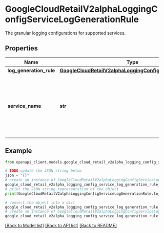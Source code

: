 # GoogleCloudRetailV2alphaLoggingConfigServiceLogGenerationRule

The granular logging configurations for supported services.

## Properties

Name | Type | Description | Notes
------------ | ------------- | ------------- | -------------
**log_generation_rule** | [**GoogleCloudRetailV2alphaLoggingConfigLogGenerationRule**](GoogleCloudRetailV2alphaLoggingConfigLogGenerationRule.md) |  | [optional] 
**service_name** | **str** | Required. Supported service names: \&quot;CatalogService\&quot;, \&quot;CompletionService\&quot;, \&quot;ControlService\&quot;, \&quot;MerchantCenterStreaming\&quot;, \&quot;ModelService\&quot;, \&quot;PredictionService\&quot;, \&quot;ProductService\&quot;, \&quot;ServingConfigService\&quot;, \&quot;UserEventService\&quot;, | [optional] 

## Example

```python
from openapi_client.models.google_cloud_retail_v2alpha_logging_config_service_log_generation_rule import GoogleCloudRetailV2alphaLoggingConfigServiceLogGenerationRule

# TODO update the JSON string below
json = "{}"
# create an instance of GoogleCloudRetailV2alphaLoggingConfigServiceLogGenerationRule from a JSON string
google_cloud_retail_v2alpha_logging_config_service_log_generation_rule_instance = GoogleCloudRetailV2alphaLoggingConfigServiceLogGenerationRule.from_json(json)
# print the JSON string representation of the object
print(GoogleCloudRetailV2alphaLoggingConfigServiceLogGenerationRule.to_json())

# convert the object into a dict
google_cloud_retail_v2alpha_logging_config_service_log_generation_rule_dict = google_cloud_retail_v2alpha_logging_config_service_log_generation_rule_instance.to_dict()
# create an instance of GoogleCloudRetailV2alphaLoggingConfigServiceLogGenerationRule from a dict
google_cloud_retail_v2alpha_logging_config_service_log_generation_rule_from_dict = GoogleCloudRetailV2alphaLoggingConfigServiceLogGenerationRule.from_dict(google_cloud_retail_v2alpha_logging_config_service_log_generation_rule_dict)
```
[[Back to Model list]](../README.md#documentation-for-models) [[Back to API list]](../README.md#documentation-for-api-endpoints) [[Back to README]](../README.md)


